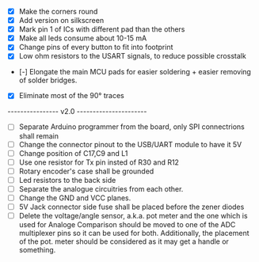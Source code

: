 * [x] Make the corners round
* [x] Add version on silkscreen
* [x] Mark pin 1 of ICs with different pad than the others
* [x] Make all leds consume about 10-15 mA
* [x] Change pins of every button to fit into footprint
* [x] Low ohm resistors to the USART signals, to reduce possible crosstalk
* [-] Elongate the main MCU pads for easier soldering + easier removing of solder bridges.
* [x] Eliminate most of the  90° traces

---------------- v2.0 ----------------------

* [ ] Separate Arduino programmer from the board, only SPI connectrions shall remain
* [ ] Change the connector pinout to the USB/UART module to have it 5V
* [ ] Change position of C17,C9 and L1
* [ ] Use one resistor for Tx pin insted of R30 and R12
* [ ] Rotary encoder's case shall be grounded
* [ ] Led resistors to the back side
* [ ] Separate the analogue circuitries from each other.
* [ ] Change the GND and VCC planes.
* [ ] 5V Jack connector side fuse shall be placed before the zener diodes
* [ ] Delete the voltage/angle sensor, a.k.a. pot meter and the one which is used for Analoge Comparison should be moved to one of the ADC multiplexer pins so it can be used for both.
			Additionally, the placement of the pot. meter should be considered as it may get a handle or something. 
